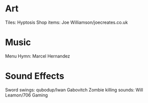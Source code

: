 # Art
Tiles: Hyptosis
Shop items: Joe Williamson/joecreates.co.uk

# Music 
Menu Hymn: Marcel Hernandez

# Sound Effects
Sword swings: qubodup/Iwan Gabovitch
Zombie killing sounds: Will Leamon/706 Gaming
